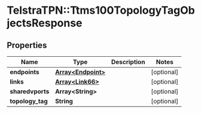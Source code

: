 # TelstraTPN::Ttms100TopologyTagObjectsResponse

## Properties
Name | Type | Description | Notes
------------ | ------------- | ------------- | -------------
**endpoints** | [**Array&lt;Endpoint&gt;**](Endpoint.md) |  | [optional] 
**links** | [**Array&lt;Link66&gt;**](Link66.md) |  | [optional] 
**sharedvports** | **Array&lt;String&gt;** |  | [optional] 
**topology_tag** | **String** |  | [optional] 


